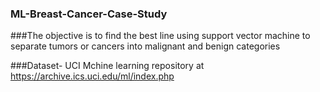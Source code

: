 ### ML-Breast-Cancer-Case-Study

###The objective is to find the best line using support vector machine to separate tumors or cancers into malignant and benign categories

###Dataset- UCI Mchine learning repository at https://archive.ics.uci.edu/ml/index.php
 
